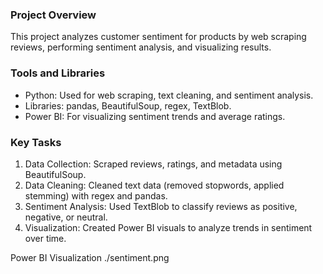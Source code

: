 ### Project Overview
This project analyzes customer sentiment for products by web scraping reviews, performing sentiment analysis, and visualizing results.

### Tools and Libraries
- Python: Used for web scraping, text cleaning, and sentiment analysis.
- Libraries: pandas, BeautifulSoup, regex, TextBlob.
- Power BI: For visualizing sentiment trends and average ratings.

### Key Tasks
1. Data Collection: Scraped reviews, ratings, and metadata using BeautifulSoup.
2. Data Cleaning: Cleaned text data (removed stopwords, applied stemming) with regex and pandas.
3. Sentiment Analysis: Used TextBlob to classify reviews as positive, negative, or neutral.
4. Visualization: Created Power BI visuals to analyze trends in sentiment over time.


Power BI Visualization
./sentiment.png
